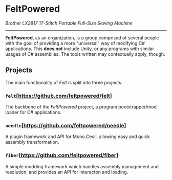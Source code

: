 # FeltPowered

*Brother LX3817 17-Stitch Portable Full-Size Sewing Machine*

---

**FeltPowered**, as an organization, is a group comprised of several people with the goal of providing a more "universal" way of modifying C# applications. This **does not** include Unity, or any programs with similar usages of C# assemblies. The tools written may contextually apply, though.

## Projects
The main functionality of _Felt_ is split into three projects.

### `felt`[https://github.com/feltpowered/felt]
The backbone of the _FeltPowered_ project, a program bootstrapper/mod loader for C# applications. 

### `needle`[https://github.com/feltpowered/needle]
A plugin framework and API for Mono.Cecil, allowing easy and quick assembly transformation. 

### `fiber`[https://github.com/feltpowered/fiber]
A simple modding framework which handles assembly management and resolution, and provides an API for interacton and loading. 
